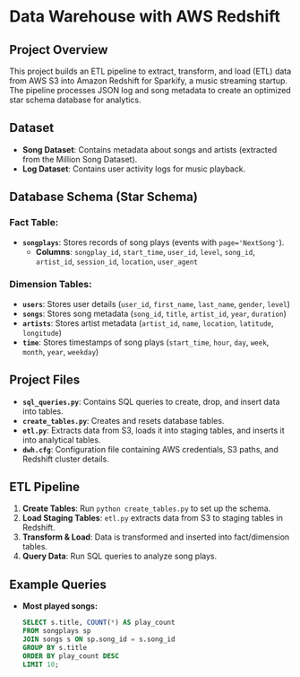 # Data Warehouse with AWS Redshift

## Project Overview
This project builds an ETL pipeline to extract, transform, and load (ETL) data from AWS S3 into Amazon Redshift for Sparkify, a music streaming startup. The pipeline processes JSON log and song metadata to create an optimized star schema database for analytics.

## Dataset
- **Song Dataset**: Contains metadata about songs and artists (extracted from the Million Song Dataset).
- **Log Dataset**: Contains user activity logs for music playback.

## Database Schema (Star Schema)

### Fact Table:
- **`songplays`**: Stores records of song plays (events with `page='NextSong'`).
  - **Columns**: `songplay_id`, `start_time`, `user_id`, `level`, `song_id`, `artist_id`, `session_id`, `location`, `user_agent`

### Dimension Tables:
- **`users`**: Stores user details (`user_id`, `first_name`, `last_name`, `gender`, `level`)
- **`songs`**: Stores song metadata (`song_id`, `title`, `artist_id`, `year`, `duration`)
- **`artists`**: Stores artist metadata (`artist_id`, `name`, `location`, `latitude`, `longitude`)
- **`time`**: Stores timestamps of song plays (`start_time`, `hour`, `day`, `week`, `month`, `year`, `weekday`)

## Project Files
- **`sql_queries.py`**: Contains SQL queries to create, drop, and insert data into tables.
- **`create_tables.py`**: Creates and resets database tables.
- **`etl.py`**: Extracts data from S3, loads it into staging tables, and inserts it into analytical tables.
- **`dwh.cfg`**: Configuration file containing AWS credentials, S3 paths, and Redshift cluster details.

## ETL Pipeline
1. **Create Tables**: Run `python create_tables.py` to set up the schema.
2. **Load Staging Tables**: `etl.py` extracts data from S3 to staging tables in Redshift.
3. **Transform & Load**: Data is transformed and inserted into fact/dimension tables.
4. **Query Data**: Run SQL queries to analyze song plays.

## Example Queries
- **Most played songs:**
  ```sql
  SELECT s.title, COUNT(*) AS play_count 
  FROM songplays sp 
  JOIN songs s ON sp.song_id = s.song_id 
  GROUP BY s.title 
  ORDER BY play_count DESC 
  LIMIT 10;
